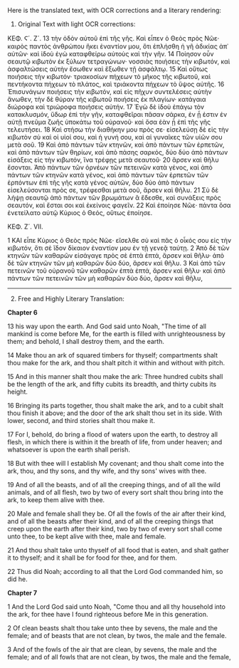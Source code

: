 Here is the translated text, with OCR corrections and a literary rendering:

1. Original Text with light OCR corrections:

ΚΕΦ. Ϛ´. Ζ´.
13 τὴν ὁδὸν αὐτοῦ ἐπὶ τῆς γῆς. Καὶ εἶπεν ὁ Θεὸς πρὸς Νῶε· καιρὸς
   παντὸς ἀνθρώπου ἥκει ἐναντίον μου, ὅτι ἐπλήσθη ἡ γῆ ἀδικίας
   ἀπ᾿ αὐτῶν· καὶ ἰδοὺ ἐγὼ καταφθείρω αὐτοὺς καὶ τὴν γῆν.
14 Ποίησον οὖν σεαυτῷ κιβωτὸν ἐκ ξύλων τετραγώνων· νοσσιὰς
   ποιήσεις τὴν κιβωτόν, καὶ ἀσφαλτώσεις αὐτὴν ἔσωθεν καὶ ἔξωθεν
   τῇ ἀσφάλτῳ.
15 Καὶ οὕτως ποιήσεις τὴν κιβωτόν· τριακοσίων πήχεων τὸ μῆκος
   τῆς κιβωτοῦ, καὶ πεντήκοντα πήχεων τὸ πλάτος, καὶ τριάκοντα
   πήχεων τὸ ὕψος αὐτῆς.
16 Ἐπισυνάγων ποιήσεις τὴν κιβωτόν, καὶ εἰς πῆχυν συντελέσεις
   αὐτὴν ἄνωθεν, τὴν δὲ θύραν τῆς κιβωτοῦ ποιήσεις ἐκ πλαγίων·
   κατάγαια διώροφα καὶ τριώροφα ποιήσεις αὐτήν.
17 Ἐγὼ δὲ ἰδοὺ ἐπάγω τὸν κατακλυσμόν, ὕδωρ ἐπὶ τὴν γῆν,
   καταφθεῖραι πᾶσαν σάρκα, ἐν ᾗ ἐστιν ἐν αὐτῇ πνεῦμα ζωῆς
   ὑποκάτω τοῦ οὐρανοῦ· καὶ ὅσα ἐὰν ᾖ ἐπὶ τῆς γῆς τελευτήσει.
18 Καὶ στήσω τὴν διαθήκην μου πρὸς σε· εἰσελεύσῃ δὲ εἰς τὴν
   κιβωτὸν σὺ καὶ οἱ υἱοί σου, καὶ ἡ γυνή σου, καὶ αἱ γυναῖκες
   τῶν υἱῶν σου μετὰ σοῦ.
19 Καὶ ἀπὸ πάντων τῶν κτηνῶν, καὶ ἀπὸ πάντων τῶν ἑρπετῶν,
   καὶ ἀπὸ πάντων τῶν θηρίων, καὶ ἀπὸ πάσης σαρκός, δύο δύο
   ἀπὸ πάντων εἰσάξεις εἰς τὴν κιβωτόν, ἵνα τρέφῃς μετὰ σεαυτοῦ·
20 ἄρσεν καὶ θῆλυ ἔσονται. Ἀπὸ πάντων τῶν ὀρνέων τῶν πετεινῶν
   κατὰ γένος, καὶ ἀπὸ πάντων τῶν κτηνῶν κατὰ γένος, καὶ ἀπὸ
   πάντων τῶν ἑρπετῶν τῶν ἑρπόντων ἐπὶ τῆς γῆς κατὰ γένος αὐτῶν,
   δύο δύο ἀπὸ πάντων εἰσελεύσονται πρὸς σε, τρέφεσθαι μετὰ σοῦ,
   ἄρσεν καὶ θῆλυ.
21 Σὺ δὲ λήψῃ σεαυτῷ ἀπὸ πάντων τῶν βρωμάτων ἃ ἔδεσθε, καὶ
   συνάξεις πρὸς σεαυτόν, καὶ ἔσται σοι καὶ ἐκείνοις φαγεῖν.
22 Καὶ ἐποίησε Νῶε· πάντα ὅσα ἐνετείλατο αὐτῷ Κύριος ὁ Θεός,
   οὕτως ἐποίησε.

ΚΕΦ. Ζ´. VII.

1 ΚΑΙ εἶπε Κύριος ὁ Θεὸς πρὸς Νῶε· εἴσελθε σὺ καὶ πᾶς ὁ οἶκός
   σου εἰς τὴν κιβωτόν, ὅτι σὲ ἴδον δίκαιον ἐναντίον μου ἐν τῇ
   γενεᾷ ταύτῃ.
2 Ἀπὸ δὲ τῶν κτηνῶν τῶν καθαρῶν εἰσάγαγε πρὸς σὲ ἑπτὰ ἑπτά,
   ἄρσεν καὶ θῆλυ· ἀπὸ δὲ τῶν κτηνῶν τῶν μὴ καθαρῶν δύο δύο,
   ἄρσεν καὶ θῆλυ.
3 Καὶ ἀπὸ τῶν πετεινῶν τοῦ οὐρανοῦ τῶν καθαρῶν ἑπτὰ ἑπτά,
   ἄρσεν καὶ θῆλυ· καὶ ἀπὸ πάντων τῶν πετεινῶν τῶν μὴ καθαρῶν
   δύο δύο, ἄρσεν καὶ θῆλυ,

---

2. Free and Highly Literary Translation:

**Chapter 6**

13 his way upon the earth. And God said unto Noah, "The time of
   all mankind is come before Me, for the earth is filled with
   unrighteousness by them; and behold, I shall destroy them,
   and the earth.

14 Make thou an ark of squared timbers for thyself; compartments
   shalt thou make for the ark, and thou shalt pitch it within
   and without with pitch.

15 And in this manner shalt thou make the ark: Three hundred cubits
   shall be the length of the ark, and fifty cubits its breadth,
   and thirty cubits its height.

16 Bringing its parts together, thou shalt make the ark, and to a
   cubit shalt thou finish it above; and the door of the ark shalt
   thou set in its side. With lower, second, and third stories
   shalt thou make it.

17 For I, behold, do bring a flood of waters upon the earth, to
   destroy all flesh, in which there is within it the breath of life,
   from under heaven; and whatsoever is upon the earth shall perish.

18 But with thee will I establish My covenant; and thou shalt come
   into the ark, thou, and thy sons, and thy wife, and thy sons'
   wives with thee.

19 And of all the beasts, and of all the creeping things, and of all
   the wild animals, and of all flesh, two by two of every sort
   shalt thou bring into the ark, to keep them alive with thee.

20 Male and female shall they be. Of all the fowls of the air after
   their kind, and of all the beasts after their kind, and of all
   the creeping things that creep upon the earth after their kind,
   two by two of every sort shall come unto thee, to be kept alive
   with thee, male and female.

21 And thou shalt take unto thyself of all food that is eaten, and
   shalt gather it to thyself; and it shall be for food for thee,
   and for them.

22 Thus did Noah; according to all that the Lord God commanded him,
   so did he.

**Chapter 7**

1 And the Lord God said unto Noah, "Come thou and all thy household
   into the ark, for thee have I found righteous before Me in this
   generation.

2 Of clean beasts shalt thou take unto thee by sevens, the male and
   the female; and of beasts that are not clean, by twos, the male
   and the female.

3 And of the fowls of the air that are clean, by sevens, the male
   and the female; and of all fowls that are not clean, by twos,
   the male and the female,